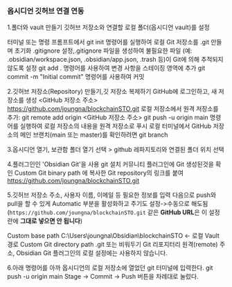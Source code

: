 
### 옵시디언 깃허브 연결 연동

1.폴더와 vault 만들기
깃허브 저장소와 연결할 로컬 폴더(옵시디언 vault)를 설정

터미널 또는 명령 프롬프트에서 git init 명령어를 실행하여 로컬 Git 저장소를 .git 만들며 초기화
.gitignore 설정,.gitignore 파일을 생성하여 불필요한 파일 (예: .obsidian/workspace.json, .obsidian/app.json, .trash 등)이 Git에 의해 추적되지 않도록 설정
git add . 명령어를 사용하여 변경 사항을 스테이징 영역에 추가
git commit -m "Initial commit" 명령어를 사용하여 커밋

2.깃허브 저장소(Repository) 만들기,깃 저장소 복제하기
GitHub에 로그인하고, 새 저장소를 생성
<GitHub 저장소 주소> https://github.com/joungna/blockchainSTO.git
로컬 저장소에서 원격 저장소를 추가: git remote add origin <GitHub 저장소 주소>
git push -u origin main 명령어를 실행하여 로컬 저장소의 내용을 원격 저장소로 푸시
로컬 터미널에서 GitHub 저장소의 메인 브랜치(main 또는 master)를 확인하려면 git branch 

3.옵시디언 열기, 보관함 폴더 열기 선택 > github 레파지토리와 연결된 폴더 위치 선택 

4.플러그인인 'Obsidian Git'을 사용 git 설치
  커뮤니티 플러그인에 Git 생성된것을 확인
Custom Git binary path 에 복사한 Git repository의 링크를 붙여 
https://github.com/joungna/blockchainSTO.git

5.깃허브 저장소 주소, 사용자 이름, 이메일 등 필요한 정보를 입력
다음으로 push와 pull을 할 수 있게 Automatic 부분을 활성화하고 주기도 설정->수동으로 해도됨(`https://github.com/joungna/blockchainSTO.git` 같은 **GitHub URL**은 이 설정란에 **그대로 넣으면 안 됩니다**)

Custom base path	C:\Users\joungna\Obsidian\blockchainSTO ← 로컬 Vault 경로
Custom Git directory path	.git 또는 비워두기
Git 리포지터리 원격(remote) 주소, Obsidian Git 플러그인의 로컬 설정에는 사용하지 않습니다.

6.아래 명령어를 아까 옵시디언의 로컬 저장소에 열었던 git 터미널에 입력한다.
git push -u origin main
Stage -> Commit -> Push 버튼을 차례대로 눌렀다. 